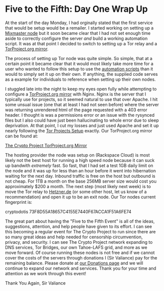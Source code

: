 # Five to the Fifth: Day One Wrap Up

At the start of the day Monday, I had orginally stated that the first service that would be setup would be a remailer. I started working on setting up a [Mixmaster node][1] but it soon became clear that I had not set enough time aside to correctly configure the server *and* build a working automation script.  It was at that point I decided to switch to setting up a Tor relay and a [TorProject.org mirror][2]. 

The process of setting up Tor node was quite simple. So simple, that at a certain point it became clear that it would most likely take more time for a user who wanted to follow this setup to use the [automation scripts][3] than it would to simply set it up on their own.  If anything, the supplied code serves as a example for individuals to reference when setting up their own nodes.

I stuggled late into the night to keep my eyes open fully while attempting to configure a [TorProject.org mirror][2] with Nginx. Nginx is the server that I typically use for projects, so it seemed natural to use that over Apache. I hit some unsual issue (one that at least I had not seen before) where the server was returning unrendered html of the page requested with a 403 error header. I thought is was a permissions error or an issue with the rysynced files but I also could have just been hallucinating to whole error due to sleep deprivation.  At that point, I cut my losses and just used Apache and set it up nearly following the [Tor Projects Setup][4] exactly.  Our TorProject.org mirror can be found at:

[The Crypto Project TorProject.org Mirror][7]

The hosting provider the node was setup on (Rackspace Cloud) is most likely not the best host for running a high speed node because it can suck up bandwith *extremely* fast. So fast, that I had set a test 1GB daily limit on the node and it was up for less than an hour before it went into hibernation waiting for the next day.  Inbound traffic is free on the host but outbound is not cheap.  For 1TB a month on the base 256MB server size would cost you approximately $200 a month. The next step (most likely next week) is to move the Tor relay to [Hetzner.de][5] (or some other host, let us know of a recommendation) and open it up to be an exit node. Our Tor nodes current fingerprint is:

   cryptodotis 73F8D55A18657C4155E7440F67ACCA1F51A6FE74 

The great part about having the "Five to the Fifth Event" is all of the ideas, suggestions, attention, and help people have given to its effort.  I can see this becoming a regular event for The Crypto Project to run since there are so many great ideas and help needed for censorship circumvention, privacy, and security.  I can see The Crypto Project network expanding to DNS services, Tor Bridges, our own Tahoe-LAFS grid, and more as we move forward.  Of course running these nodes is not free and if we cannot cover the costs of the servers through donations I (Sir Valiance) pay for the remaining balance.  Please donate at [our Donations page][6] and we will continue to expand our network and services. Thank you for your time and attention as we work through this event!

Thank You Again,
Sir Valiance

   [1]: http://mixmaster.sourceforge.net/
   [2]: https://torproject.org
   [3]: https://github.com/cryptodotis/tor-server-setup
   [4]: https://www.torproject.org/docs/running-a-mirror.html.en 
   [5]: https://www.hetzner.de
   [6]: https://crypto.is/interact/money/
   [7]: https://torproject.crypto.is
